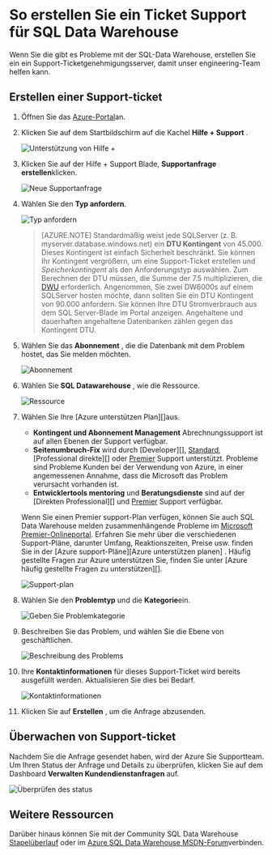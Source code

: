 <properties
   pageTitle="So erstellen Sie ein Ticket Support für SQL Data Warehouse | Microsoft Azure"
   description="Informationen zum Support-Ticket in Azure SQL-Data Warehouse erstellen."
   services="sql-data-warehouse"
   documentationCenter="NA"
   authors="sonyam"
   manager="barbkess"
   editor=""/>

<tags
   ms.service="sql-data-warehouse"
   ms.devlang="NA"
   ms.topic="get-started-article"
   ms.tgt_pltfrm="NA"
   ms.workload="data-services"
   ms.date="09/01/2016"
   ms.author="sonyama;barbkess"/>

# <a name="how-to-create-a-support-ticket-for-sql-data-warehouse"></a>So erstellen Sie ein Ticket Support für SQL Data Warehouse
 
Wenn Sie die gibt es Probleme mit der SQL-Data Warehouse, erstellen Sie ein ein Support-Ticketgenehmigungsserver, damit unser engineering-Team helfen kann.

## <a name="create-a-support-ticket"></a>Erstellen einer Support-ticket

1. Öffnen Sie das [Azure-Portal][]an.

2. Klicken Sie auf dem Startbildschirm auf die Kachel **Hilfe + Support** .

    ![Unterstützung von Hilfe +](./media/sql-data-warehouse-get-started-create-support-ticket/help-support.png)

3. Klicken Sie auf der Hilfe + Support Blade, **Supportanfrage erstellen**klicken.

    ![Neue Supportanfrage](./media/sql-data-warehouse-get-started-create-support-ticket/create-support-request.png)
    
    <a name="request-quota-change"></a> 

4. Wählen Sie den **Typ anfordern**.

    ![Typ anfordern](./media/sql-data-warehouse-get-started-create-support-ticket/request-type.png)
    
    >[AZURE.NOTE]  Standardmäßig weist jede SQLServer (z. B. myserver.database.windows.net) ein **DTU Kontingent** von 45.000. Dieses Kontingent ist einfach Sicherheit beschränkt. Sie können Ihr Kontingent vergrößern, um eine Support-Ticket erstellen und *Speicherkontingent* als den Anforderungstyp auswählen. Zum Berechnen der DTU müssen, die Summe der 7.5 multiplizieren, die [DWU][] erforderlich. Angenommen, Sie zwei DW6000s auf einem SQLServer hosten möchte, dann sollten Sie ein DTU Kontingent von 90.000 anfordern.  Sie können Ihre DTU Stromverbrauch aus dem SQL Server-Blade im Portal anzeigen. Angehaltene und dauerhaften angehaltene Datenbanken zählen gegen das Kontingent DTU. 

5. Wählen Sie das **Abonnement** , die die Datenbank mit dem Problem hostet, das Sie melden möchten.

    ![Abonnement](./media/sql-data-warehouse-get-started-create-support-ticket/subscription.png)

6. Wählen Sie **SQL Datawarehouse** , wie die Ressource.

    ![Ressource](./media/sql-data-warehouse-get-started-create-support-ticket/resource.png)

7. Wählen Sie Ihre [Azure unterstützen Plan][]aus.

    - **Kontingent und Abonnement Management** Abrechnungssupport ist auf allen Ebenen der Support verfügbar.
    - **Seitenumbruch-Fix** wird durch [Developer][], [Standard][], [Professional direkte][] oder [Premier][] Support unterstützt. Probleme sind Probleme Kunden bei der Verwendung von Azure, in einer angemessenen Annahme, dass die Microsoft das Problem verursacht vorhanden ist.
    - **Entwicklertools mentoring** und **Beratungsdienste** sind auf der [Direkten Professional][] und [Premier][] Support verfügbar. 
    
    Wenn Sie einen Premier support-Plan verfügen, können Sie auch SQL Data Warehouse melden zusammenhängende Probleme im [Microsoft Premier-Onlineportal][].  Erfahren Sie mehr über die verschiedenen Support-Pläne, darunter Umfang, Reaktionszeiten, Preise usw. finden Sie in der [Azure support-Pläne][Azure unterstützen planen] .  Häufig gestellte Fragen zur Azure unterstützen Sie, finden Sie unter [Azure häufig gestellte Fragen zu unterstützen][].  

    ![Support-plan](./media/sql-data-warehouse-get-started-create-support-ticket/support-plan.png)

8. Wählen Sie den **Problemtyp** und die **Kategorie**ein.

    ![Geben Sie Problemkategorie](./media/sql-data-warehouse-get-started-create-support-ticket/problem-type-category.png)

9. Beschreiben Sie das Problem, und wählen Sie die Ebene von geschäftlichen.

    ![Beschreibung des Problems](./media/sql-data-warehouse-get-started-create-support-ticket/problem-description.png)

10. Ihre **Kontaktinformationen** für dieses Support-Ticket wird bereits ausgefüllt werden. Aktualisieren Sie dies bei Bedarf.

    ![Kontaktinformationen](./media/sql-data-warehouse-get-started-create-support-ticket/contact-info.png)

11. Klicken Sie auf **Erstellen** , um die Anfrage abzusenden.


## <a name="monitor-a-support-ticket"></a>Überwachen von Support-ticket

Nachdem Sie die Anfrage gesendet haben, wird der Azure Sie Supportteam. Um Ihren Status der Anfrage und Details zu überprüfen, klicken Sie auf dem Dashboard **Verwalten Kundendienstanfragen** auf.

![Überprüfen des status](./media/sql-data-warehouse-get-started-create-support-ticket/check-status.png)

## <a name="other-resources"></a>Weitere Ressourcen

Darüber hinaus können Sie mit der Community SQL Data Warehouse [Stapelüberlauf][] oder im [Azure SQL Data Warehouse MSDN-Forum][]verbinden.

<!--Image references--> 

<!--Article references--> 
[DWU]: ./sql-data-warehouse-overview-what-is.md#data-warehouse-units

<!--MSDN references--> 

<!--Other web references--> 
[Azure-portal]: https://portal.azure.com/
[Azure-Support-plan]: https://azure.microsoft.com/support/plans/?WT.mc_id=Support_Plan_510979/  
[Entwicklertools]: https://azure.microsoft.com/support/plans/developer/  
[Standard]: https://azure.microsoft.com/support/plans/standard/  
[Professionelle direkte]: https://azure.microsoft.com/support/plans/prodirect/  
[Premier]: https://azure.microsoft.com/support/plans/premier/  
[Azure-Support-FAQs]: https://azure.microsoft.com/support/faq/
[Microsoft Premier-Onlineportal]: https://premier.microsoft.com/
[Stapelüberlauf]: https://stackoverflow.com/questions/tagged/azure-sqldw/
[Azure SQL Data Warehouse MSDN-forum]: https://social.msdn.microsoft.com/Forums/home?forum=AzureSQLDataWarehouse/

